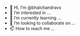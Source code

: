 - 👋 Hi, I’m @bhalchandravs
- 👀 I’m interested in ...
- 🌱 I’m currently learning ...
- 💞️ I’m looking to collaborate on ...
- 📫 How to reach me ...

<!---
bhalchandravs/bhalchandravs is a ✨ special ✨ repository because its `README.md` (this file) appears on your GitHub profile.
You can click the Preview link to take a look at your changes.
--->
